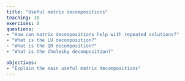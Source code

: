 ```yaml
---
title: "Useful matrix decompositions"
teaching: 10
exercises: 0
questions:
- "How can matrix decompositions help with repeated solutions?"
- "What is the LU decomposition?"
- "What is the QR decomposition?"
- "What is the Cholesky decomposition?"

objectives:
- "Explain the main useful matrix decompositions"
---
```



